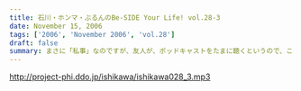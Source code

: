 ```yaml
---
title: 石川・ホンマ・ぶるんのBe-SIDE Your Life! vol.28-3
date: November 15, 2006
tags: ['2006', 'November 2006', 'vol.28']
draft: false
summary: まさに「私事」なのですが、友人が、ポッドキャストをたまに聴くというので、この番組を勧めてみたところ．．．「通勤中には良い。」とお気に入りとなってくれた模様。ただし、通勤時間が三十分弱らしく、中途半端なとこころでストップとなってしまうらしいのです。なるほど、いろいろな状況があるのですね。皆さんの、そんな、番組の聴いている風景・日常も知りたいので、番組宛にメールくださいね。（ネタ募集ではないですよん）NAMAE
---
```


http://project-phi.ddo.jp/ishikawa/ishikawa028_3.mp3